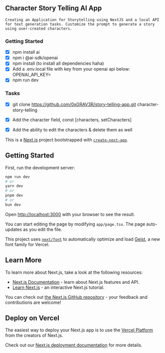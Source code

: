 ## Character Story Telling AI App 
```
Creating an Application for Storytelling using NextJS and a local API for text generation tasks. Customize the prompt to generate a story using user-created characters.
```

### Getting Started
- [x] npm install ai
- [x] npm i @ai-sdk/openai
- [x] npm install (to install all dependencies haha)
- [x] Add a .env.local file with key from your openai api below:
OPENAI_API_KEY=
- [x] npm run dev

### Tasks
- [x] git clone https://github.com/0xGRAV3R/story-telling-app.git character-story-telling
- [x] Add the character field, const [characters, setCharacters]
- [x] Add the ability to edit the characters & delete them as well


This is a [Next.js](https://nextjs.org) project bootstrapped with [`create-next-app`](https://nextjs.org/docs/app/api-reference/cli/create-next-app).

## Getting Started

First, run the development server:

```bash
npm run dev
# or
yarn dev
# or
pnpm dev
# or
bun dev
```

Open [http://localhost:3000](http://localhost:3000) with your browser to see the result.

You can start editing the page by modifying `app/page.tsx`. The page auto-updates as you edit the file.

This project uses [`next/font`](https://nextjs.org/docs/app/building-your-application/optimizing/fonts) to automatically optimize and load [Geist](https://vercel.com/font), a new font family for Vercel.

## Learn More

To learn more about Next.js, take a look at the following resources:

- [Next.js Documentation](https://nextjs.org/docs) - learn about Next.js features and API.
- [Learn Next.js](https://nextjs.org/learn) - an interactive Next.js tutorial.

You can check out [the Next.js GitHub repository](https://github.com/vercel/next.js) - your feedback and contributions are welcome!

## Deploy on Vercel

The easiest way to deploy your Next.js app is to use the [Vercel Platform](https://vercel.com/new?utm_medium=default-template&filter=next.js&utm_source=create-next-app&utm_campaign=create-next-app-readme) from the creators of Next.js.

Check out our [Next.js deployment documentation](https://nextjs.org/docs/app/building-your-application/deploying) for more details.
